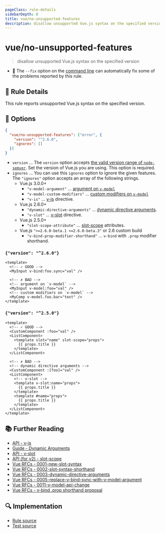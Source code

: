 ```yaml
---
pageClass: rule-details
sidebarDepth: 0
title: vue/no-unsupported-features
description: disallow unsupported Vue.js syntax on the specified version
---
```

# vue/no-unsupported-features
> disallow unsupported Vue.js syntax on the specified version

- :wrench: The `--fix` option on the [command line](https://eslint.org/docs/user-guide/command-line-interface#fixing-problems) can automatically fix some of the problems reported by this rule.

## :book: Rule Details

This rule reports unsupported Vue.js syntax on the specified version.

## :wrench: Options

```json
{
  "vue/no-unsupported-features": ["error", {
    "version": "^2.6.0",
    "ignores": []
  }]
}
```

- `version` ... The `version` option accepts [the valid version range of `node-semver`](https://github.com/npm/node-semver#range-grammar). Set the version of Vue.js you are using. This option is required.
- `ignores` ... You can use this `ignores` option to ignore the given features.
The `"ignores"` option accepts an array of the following strings.
  - Vue.js 3.0.0+
    - `"v-model-argument"` ... [argument on `v-model`][Vue RFCs - 0005-replace-v-bind-sync-with-v-model-argument]
    - `"v-model-custom-modifiers"` ... [custom modifiers on `v-model`][Vue RFCs - 0011-v-model-api-change]
    - `"v-is"` ... [v-is](https://v3.vuejs.org/api/directives.html#v-is) directive.
  - Vue.js 2.6.0+
    - `"dynamic-directive-arguments"` ... [dynamic directive arguments](https://v3.vuejs.org/guide/template-syntax.html#dynamic-arguments).
    - `"v-slot"` ... [v-slot](https://v3.vuejs.org/api/directives.html#v-slot) directive.
  - Vue.js 2.5.0+
    - `"slot-scope-attribute"` ... [slot-scope](https://vuejs.org/v2/api/#slot-scope-deprecated) attributes.
  - Vue.js `">=2.6.0-beta.1 <=2.6.0-beta.3"` or 2.6 custom build
    - `"v-bind-prop-modifier-shorthand"` ... `v-bind` with `.prop` modifier shorthand.

### `{"version": "^2.6.0"}`

<eslint-code-block fix :rules="{'vue/no-unsupported-features': ['error', {'version': '^2.6.0'}]}">

```vue
<template>
  <!-- ✓ GOOD -->
  <MyInput v-bind:foo.sync="val" />

  <!-- ✗ BAD -->
  <!-- argument on `v-model` -->
  <MyInput v-model:foo="val" />
  <!-- custom modifiers on `v-model` -->
  <MyComp v-model.foo.bar="text" />
</template>
```

</eslint-code-block>

### `{"version": "^2.5.0"}`

<eslint-code-block fix :rules="{'vue/no-unsupported-features': ['error', {'version': '^2.5.0'}]}">

```vue
<template>
  <!-- ✓ GOOD -->
  <CustomComponent :foo="val" />
  <ListComponent>
    <template slot="name" slot-scope="props">
      {{ props.title }}
    </template>
  </ListComponent>

  <!-- ✗ BAD -->
  <!-- dynamic directive arguments -->
  <CustomComponent :[foo]="val" />
  <ListComponent>
    <!-- v-slot -->
    <template v-slot:name="props">
      {{ props.title }}
    </template>
    <template #name="props">
      {{ props.title }}
    </template>
  </ListComponent>
</template>
```

</eslint-code-block>

## :books: Further Reading

- [API - v-is](https://v3.vuejs.org/api/directives.html#v-is)
- [Guide - Dynamic Arguments](https://v3.vuejs.org/guide/template-syntax.html#dynamic-arguments)
- [API - v-slot](https://v3.vuejs.org/api/directives.html#v-slot)
- [API (for v2) - slot-scope](https://vuejs.org/v2/api/#slot-scope-deprecated)
- [Vue RFCs - 0001-new-slot-syntax]
- [Vue RFCs - 0002-slot-syntax-shorthand]
- [Vue RFCs - 0003-dynamic-directive-arguments]
- [Vue RFCs - 0005-replace-v-bind-sync-with-v-model-argument]
- [Vue RFCs - 0011-v-model-api-change]
- [Vue RFCs - v-bind .prop shorthand proposal]

[Vue RFCs - 0001-new-slot-syntax]: https://github.com/vuejs/rfcs/blob/master/active-rfcs/0001-new-slot-syntax.md
[Vue RFCs - 0002-slot-syntax-shorthand]: https://github.com/vuejs/rfcs/blob/master/active-rfcs/0002-slot-syntax-shorthand.md
[Vue RFCs - 0003-dynamic-directive-arguments]: https://github.com/vuejs/rfcs/blob/master/active-rfcs/0003-dynamic-directive-arguments.md
[Vue RFCs - 0005-replace-v-bind-sync-with-v-model-argument]: https://github.com/vuejs/rfcs/blob/master/active-rfcs/0005-replace-v-bind-sync-with-v-model-argument.md
[Vue RFCs - 0011-v-model-api-change]: https://github.com/vuejs/rfcs/blob/master/active-rfcs/0011-v-model-api-change.md

[Vue RFCs - v-bind .prop shorthand proposal]: https://github.com/vuejs/rfcs/pull/18

## :mag: Implementation

- [Rule source](https://github.com/vuejs/eslint-plugin-vue/blob/master/lib/rules/no-unsupported-features.js)
- [Test source](https://github.com/vuejs/eslint-plugin-vue/blob/master/tests/lib/rules/no-unsupported-features.js)

